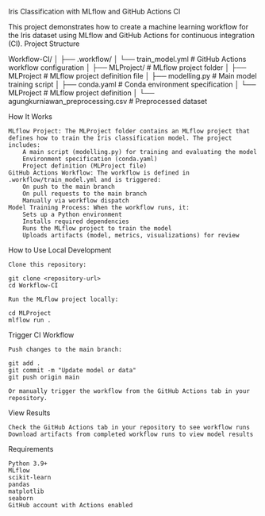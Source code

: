 Iris Classification with MLflow and GitHub Actions CI

This project demonstrates how to create a machine learning workflow for the Iris dataset using MLflow and GitHub Actions for continuous integration (CI).
Project Structure

Workflow-CI/
│
├── .workflow/
│   └── train_model.yml    # GitHub Actions workflow configuration
│
├── MLProject/             # MLflow project folder
│   ├── MLProject          # MLflow project definition file
│   ├── modelling.py       # Main model training script
│   ├── conda.yaml         # Conda environment specification
│   └── MLProject          # MLflow project definition
│
└── agungkurniawan_preprocessing.csv  # Preprocessed dataset

How It Works

    MLflow Project: The MLProject folder contains an MLflow project that defines how to train the Iris classification model. The project includes:
        A main script (modelling.py) for training and evaluating the model
        Environment specification (conda.yaml)
        Project definition (MLProject file)
    GitHub Actions Workflow: The workflow is defined in .workflow/train_model.yml and is triggered:
        On push to the main branch
        On pull requests to the main branch
        Manually via workflow dispatch
    Model Training Process: When the workflow runs, it:
        Sets up a Python environment
        Installs required dependencies
        Runs the MLflow project to train the model
        Uploads artifacts (model, metrics, visualizations) for review

How to Use
Local Development

    Clone this repository:

    git clone <repository-url>
    cd Workflow-CI

    Run the MLflow project locally:

    cd MLProject
    mlflow run .

Trigger CI Workflow

    Push changes to the main branch:

    git add .
    git commit -m "Update model or data"
    git push origin main

    Or manually trigger the workflow from the GitHub Actions tab in your repository.

View Results

    Check the GitHub Actions tab in your repository to see workflow runs
    Download artifacts from completed workflow runs to view model results

Requirements

    Python 3.9+
    MLflow
    scikit-learn
    pandas
    matplotlib
    seaborn
    GitHub account with Actions enabled

